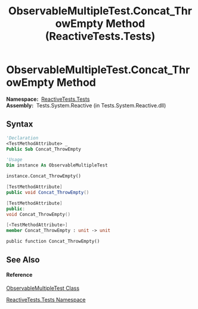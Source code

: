 ﻿---
title: ObservableMultipleTest.Concat_ThrowEmpty Method  (ReactiveTests.Tests)
TOCTitle: Concat_ThrowEmpty Method
ms:assetid: M:ReactiveTests.Tests.ObservableMultipleTest.Concat_ThrowEmpty
ms:mtpsurl: https://msdn.microsoft.com/en-us/library/reactivetests.tests.observablemultipletest.concat_throwempty(v=VS.103)
ms:contentKeyID: 36620980
ms.date: 06/28/2011
mtps_version: v=VS.103
f1_keywords:
- ReactiveTests.Tests.ObservableMultipleTest.Concat_ThrowEmpty
dev_langs:
- CSharp
- JScript
- VB
- FSharp
- c++
---

# ObservableMultipleTest.Concat\_ThrowEmpty Method

**Namespace:**  [ReactiveTests.Tests](hh289046\(v=vs.103\).md)  
**Assembly:**  Tests.System.Reactive (in Tests.System.Reactive.dll)

## Syntax

``` vb
'Declaration
<TestMethodAttribute> _
Public Sub Concat_ThrowEmpty
```

``` vb
'Usage
Dim instance As ObservableMultipleTest

instance.Concat_ThrowEmpty()
```

``` csharp
[TestMethodAttribute]
public void Concat_ThrowEmpty()
```

``` c++
[TestMethodAttribute]
public:
void Concat_ThrowEmpty()
```

``` fsharp
[<TestMethodAttribute>]
member Concat_ThrowEmpty : unit -> unit 
```

``` jscript
public function Concat_ThrowEmpty()
```

## See Also

#### Reference

[ObservableMultipleTest Class](hh303586\(v=vs.103\).md)

[ReactiveTests.Tests Namespace](hh289046\(v=vs.103\).md)

